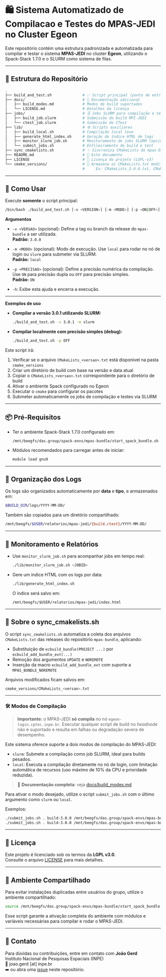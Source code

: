 # 🛍️ Sistema Automatizado de Compilacao e Testes do MPAS-JEDI no Cluster Egeon

Este repositório contém uma estrutura padronizada e automatizada para compilar e testar o sistema **MPAS-JEDI** no cluster **Egeon**, utilizando o Spack-Stack 1.7.0 e o SLURM como sistema de filas.

---

## 📂 Estrutura do Repositório

```bash
.
├── build_and_test.sh              # ✅ Script principal (ponto de entrada)
├── docs/                          # 📄 Documentação adicional
│   ├── build_modes.md             # Modos de build suportados
│   └── LICENSE.md                 # Detalhes da licença
├── jobs/                          # 🗒 Jobs SLURM para compilação e testes
│   ├── build_job.slurm            # Submissão do build MPI-JEDI
│   └── ctest_job.slurm            # Submissão do CTest
├── lib/                           # ⚙️ Scripts auxiliares
│   ├── build_local.sh             # Compilação local leve
│   ├── generate_html_index.sh     # Geração de índice HTML de logs
│   ├── monitor_slurm_job.sh       # Monitoramento de jobs SLURM (opcional)
│   └── submit_jobs.sh             # Enfileiramento de build e test
├── sync_cmakelists.sh             # ✨ Sincroniza CMakeLists do mpas-bundle
├── README.md                      # 📄 Este documento
├── LICENSE                        # 📄 Licença do projeto (LGPL-v3)
└── cmake_versions/                # 📂 Armazena os CMakeLists.txt modificados por versão
                                   #     Ex: CMakeLists_3.0.0.txt, CMakeLists_3.0.1.txt
```

---

## 🚀 Como Usar

Execute **somente** o script principal:

```bash
/bin/bash ./build_and_test.sh [-v <VERSION>] [-m <MODE>] [-p <ON|OFF>] [-h]
```

**Argumentos**

- `-v <VERSAO>` (opcional): Define a tag ou branch da release do `mpas-bundle` a ser utilizada.  
  **Padrão:** `3.0.0`

- `-m <MODO>` (opcional): Modo de execução. Use `local` para rodar no nó de login ou `slurm` para submeter via SLURM.  
  **Padrão:** `local`

- `-p <PRECISAO>` (opcional): Define a precisão numérica da compilação. Use `ON` para precisão dupla ou `OFF` para precisão simples.  
  **Padrão:** `ON`

- `-h`: Exibe esta ajuda e encerra a execução.

---

**Exemplos de uso**

- **Compilar a versão 3.0.1 utilizando SLURM:**
  ```bash
  ./build_and_test.sh -v 3.0.1 -m slurm
  ```

- **Compilar localmente com precisão simples (debug):**
  ```bash
  ./build_and_test.sh -p OFF
  ```

Este script irá:

1. Verificar se o arquivo `CMakeLists_<versao>.txt` está disponível na pasta `cmake_versions`
2. Criar um diretório de build com base na versão e data atual
3. Copiar o `CMakeLists_<versao>.txt` correspondente para o diretório de build
4. Ativar o ambiente Spack configurado no Egeon
5. Executar o `cmake` para configurar os pacotes
6. Submeter automaticamente os jobs de compilação e testes via SLURM

---

## 📦 Pré-Requisitos

- Ter o ambiente Spack-Stack 1.7.0 configurado em:
  ```
  /mnt/beegfs/das.group/spack-envs/mpas-bundle/start_spack_bundle.sh
  ```

- Módulos recomendados para carregar antes de iniciar:
  ```bash
  module load gnu9
  ```

---

## 📁 Organização dos Logs

Os logs são organizados automaticamente por **data** e **tipo**, e armazenados em:

```bash
$BUILD_DIR/logs/YYYY-MM-DD/
```

Também são copiados para um diretório compartilhado:

```bash
/mnt/beegfs/$USER/relatorios/mpas-jedi/{build,ctest}/YYYY-MM-DD/
```

---

## 🧪 Monitoramento e Relatórios

- Use `monitor_slurm_job.sh` para acompanhar jobs em tempo real:

  ```bash
  ./lib/monitor_slurm_job.sh <JOBID>
  ```

- Gere um índice HTML com os logs por data:

  ```bash
  ./lib/generate_html_index.sh
  ```

  O índice será salvo em:

  ```
  /mnt/beegfs/$USER/relatorios/mpas-jedi/index.html
  ```

---

## 📜 Sobre o sync_cmakelists.sh

O script `sync_cmakelists.sh` automatiza a coleta dos arquivos `CMakeLists.txt` das releases do repositório `mpas-bundle`, aplicando:

- Substituição de `ecbuild_bundle(PROJECT ...)` por `ecbuild_add_bundle_ext(...)`
- Remoção dos argumentos `UPDATE` e `NOREMOTE`
- Inserção da macro `ecbuild_add_bundle_ext` com suporte a `MPAS_BUNDLE_NOREMOTE`

Arquivos modificados ficam salvos em:
```bash
cmake_versions/CMakeLists_<versao>.txt
```

---

### 🛠️ Modos de Compilação

> **Importante:** o MPAS-JEDI **só compila** no nó `egeon-login.cptec.inpe.br`. Executar qualquer script de build no *headnode* não é suportado e resulta em falhas ou degradação severa de desempenho.

Este sistema oferece suporte a dois modos de compilação do MPAS-JEDI:

- `slurm`: Submete a compilação como job SLURM, ideal para builds pesados.
- `local`: Executa a compilação diretamente no nó de login, com limitação automática de recursos (uso máximo de 10% da CPU e prioridade reduzida).

> 📄 **Documentação completa**: veja [docs/build_modes.md](docs/build_modes.md)

Para ativar o modo desejado, utilize o script `submit_jobs.sh` com o último argumento como `slurm` ou `local`.

Exemplos:

```bash
./submit_jobs.sh . build-3.0.0 /mnt/beegfs/das.group/spack-envs/mpas-bundle gnu ON slurm
./submit_jobs.sh . build-3.0.0 /mnt/beegfs/das.group/spack-envs/mpas-bundle gnu ON local
```

---

## 📓 Licença

Este projeto é licenciado sob os termos da **LGPL v3.0**.  
Consulte o arquivo [LICENSE](./docs/LICENSE.md) para mais detalhes.

---

## 👥 Ambiente Compartilhado

Para evitar instalações duplicadas entre usuários do grupo, utilize o ambiente compartilhado:

```bash
source /mnt/beegfs/das.group/spack-envs/mpas-bundle/start_spack_bundle.sh
```

Esse script garante a ativação completa do ambiente com módulos e variáveis necessárias para compilar e rodar o MPAS-JEDI.

---

## 📧 Contato

Para dúvidas ou contribuições, entre em contato com **João Gerd**  
Instituto Nacional de Pesquisas Espaciais (INPE)  
📧 joao.gerd [at] inpe.br  
➡️ ou abra uma [issue](https://github.com/joaogerd/mpas-jedi-egeon/issues) neste repositório.


